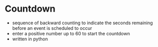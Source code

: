 # Countdown
* sequence of backward counting to indicate the seconds remaining before an event is scheduled to occur
* enter a positive number up to 60 to start the countdown
* written in python
